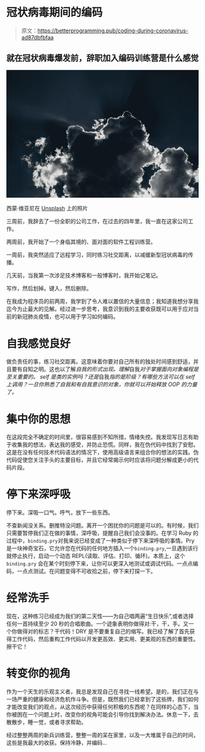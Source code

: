 # 冠状病毒期间的编码

> 原文：<https://betterprogramming.pub/coding-during-coronavirus-ad87dbfbfaa>

## 就在冠状病毒爆发前，辞职加入编码训练营是什么感觉

![](img/a9d27715a6eeb41c67eaa71cf125bc95.png)

西蒙·维亚尼在 [Unsplash](https://unsplash.com?utm_source=medium&utm_medium=referral) 上的照片

三周前，我辞去了一份全职的公司工作，在过去的四年里，我一直在这家公司工作。

两周前，我开始了一个身临其境的、面对面的软件工程训练营。

一周前，我突然适应了远程学习，同时练习社交距离，以减缓新型冠状病毒的传播。

几天前，当我第一次涉足技术博客和一般博客时，我开始记笔记。

写作，然后划掉。键入，然后删除。

在我成为程序员的前两周，我学到了令人难以置信的大量信息；我知道我想分享我迄今为止最大的见解。经过进一步思考，我意识到我的主要收获既可以用于应对当前的新冠肺炎疫情，也可以用于学习如何编码。

# 自我感觉良好

做负责任的事，练习社交距离。这意味着你要对自己所有的独处时间感到舒适，并且要有自知之明。这也以了解*自我的形式出现。理解*自我*对于掌握面向对象编程是至关重要的。 *self* 是类的实例吗？还是*自我*指的是阶级？有哪些方法可以在 *self 上调用？*一旦你熟悉了*自我*和有自我意识的对象，你就可以开始释放 OOP 的力量了。*

# 集中你的思想

在这段完全不确定的时间里，很容易感到不知所措，情绪失控。我发现写日志有助于收集我的想法，表达我的感受，并防止恐慌。同样，我在伪代码中找到了安慰。这是在没有任何技术代码语法的情况下，使用高级语言来组合你的想法的实践。伪代码促使您关注手头的主要目标，并且它经常揭示何时应该将问题分解成更小的代码片段。

# 停下来深呼吸

停下来。深吸一口气。呼气，放下一些东西。

不查新闻没关系。删推特没问题。离开一个困扰你的问题是可以的。有时候，我们只需要暂停我们正在做的事情，深呼吸，提醒自己我们会没事的。在学习 Ruby 的过程中，`binding.pry`对我来说已经变成了一种类似于停下来深呼吸的事情。Pry 是一块神奇宝石，它允许您在代码的任何地方插入一个`binding.pry`,一旦遇到该行就停止执行，启动一个动态 REPL(读取、评估、打印、循环)。本质上，这个`binding.pry` 会在某个时刻停下来，让你可以更深入地测试或调试代码。一点点编码，一点点测试。在问题变得不可收拾之前，停下来打探一下。

# 经常洗手

现在，这种练习已经成为我们的第二天性——为自己唱两遍“生日快乐”,或者选择任何一首持续至少 20 秒的合唱歌曲。一个迹象表明你做得对:干，干，手。又一个你做得对的标志？干代码！DRY 是不要重复自己的缩写。我已经了解了首先获得工作代码，然后重构工作代码以开发更高效、更实用、更美观的东西的重要性。擦干它！

# 转变你的视角

作为一个天生的乐观主义者，我总是发现自己在寻找一线希望。是的，我们正在与一场严重的健康和经济危机作斗争。但是，既然我们已经拿到了这些牌，我们如何才能改变我们的观点，从这次经历中获得任何积极的东西呢？在同样的心态下，当你被困在一个问题上时，改变你的视角可能会引导你找到解决办法。休息一下，去散散步，睡一觉，或者寻求帮助。

经过整整两周的新兵训练营，整整一周的呆在家里，以及一大堆属于自己的时间，这些是我最大的收获。保持冷静，并编码…